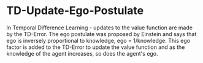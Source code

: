 # TD-Update-Ego-Postulate

In Temporal Difference Learning - updates to the value function are made by the TD-Error. The ego postulate was proposed by Einstein and says that ego is inversely proportional to knowledge, ego = 1/knowledge. This ego factor is added to the TD-Error to update the value function and as the knowledge of the agent increases, so does the agent's ego.
